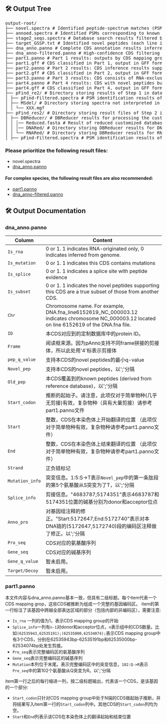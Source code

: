 <!--
 * @Author: wangkaifei kfwang@stu.xidian.edu.cn
 * @Date: 2025-05-11 14:37:59
 * @LastEditors: wangkaifei kfwang@stu.xidian.edu.cn
 * @LastEditTime: 2025-05-11 19:56:16
 * @FilePath: \public\output.md
 * @Description: 这是默认设置,请设置`customMade`, 打开koroFileHeader查看配置 进行设置: https://github.com/OBKoro1/koro1FileHeader/wiki/%E9%85%8D%E7%BD%AE
-->
## 🛠️ Output Tree


<pre>output-root/
├── novel.spectra # Identified peptide-spectrum matches (PSMs) corresponding to novel peptides
├── annoed.spectra # Identified PSMs corresponding to known peptides (from reference database)
├── stage2_seqs.spectra # Database search results filtered by grouped FDR
├── target_GSSP.txt # Identified novel peptides (each line is an amino acid sequence)
├── dna_anno.panno # Complete CDS annotation results inferred from novel peptides
├── dna_anno-filtered.panno # High-confidence CDS filtering by Multi-stage CDS mapping group-based filter (complex species only)
├── part1.panno # Part 1 results: outputs by CDS mapping group unit, representing the complete gene coding regions (complex species only)
├── part1.gff # CDS classified in Part 1, output in GFF format (complex species only)
├── part2.panno # Part 2 results: CDS inference results supported by genome, transcriptome, and proteome, but not passing the Multi-stage CDS mapping group-based filter (complex species only)
├── part2.gff # CDS classified in Part 2, output in GFF format (complex species only)
├── part3.panno # Part 3 results: CDS consists of RNA-exclusive CDSs lacking DNA concordance (complex species only)
├── part4.panno # Part 4 results: CDS with novel peptides but lacking RNA evidence (complex species only)
├── part4.gff # CDS classified in Part 4, output in GFF format (complex species only)
├── pFind_re2/ # Directory storing results of Step 1 in database search stage
│ ├── pFind-Filtered.spectra # PSM identification results of Step 1
│ ├── MSdel/ # Directory storing spectra not interpreted in Step 1
│ │ └── XXX.mgf          
├── pFind_res2/ # Directory storing result files of Step 2 in database search stage
│ ├── DBReducer/ # DBReducer results for processing the customized database
│ │ │── Reduced.fasta # Result of reduced customized database
│ │ │── DNARed/ # Directory storing DBReducer results for DNA six-frame translated database
│ │ └── RNARed/ # Directory storing DBReducer results for RNA three-frame translated database
│ ├── pFind-Filtered.spectra # PSM identification results of Step 2 </pre>

### Please prioritize the following result files:
- novel.spectra
- [dna_anno.panno](#dna_anno.panno)
#### For complex species, the following result files are also recommended:
- [part1.panno](#part1.panno)
- [dna_anno-filtered.panno](#dna_anno.panno)
  
## 🛠️ Output Documentation
### dna_anno.panno
|Column               |   Content                                                         |
|--------------------|----------------------------------------------------------------------|
| `Is_rna`          | 0 or 1. 1 indicates RNA-originated only, 0 indicates inferred from genome.|
| `Is_mutation`          | 0 or 1. 1 indicates this CDS contains mutations |
| `Is_splice`      | 0 or 1. 1 indicates a splice site with peptide evidence                       |
| `Is_subset`       | 0 or 1. 1 indicates the novel peptides supporting this CDS are a true subset of those from another CDS. |
| `Chr`        | Chromosome name. For example, DNA.fna_line6152619_NC_000003.12 indicates chromosome NC_000003.12 located on line 6152619 of the DNA.fna file.|
| `ID`       | 本CDS对应到的定制数据库中的protein ID。                          |
| `Frame`     | 阅读框来源。因为pAnno支持不同frame拼接的剪接体，所以此处用'4'标表示剪接体 |
| `pep_q_value`        | 支持本CDS的novel peptides的最小q-value                                      |
| `Novel_pep`      | 支持本CDS的novel peptides，以';'分隔                                   |
| `Old_pep`         | 本CDS覆盖到的known peptides (derived from reference database)，以';'分隔 |
| `Start_codon`        | 推断的起始子。请注意，此项仅对于简单物种(几乎无剪接)有效，复杂物种（具有大量剪接）请参考part1.panno文件|
| `Start`       | 整数，CDS在本染色体上开始翻译的位置 （此项仅对于简单物种有效，复杂物种请参考part1.panno文件） |
| `End`    | 整数，CDS在本染色体上结束翻译的位置 （此项仅对于简单物种有效，复杂物种请参考part1.panno文件）|
| `Strand`  | 正负链标记                              |
| `Mutation_info` | 突变信息。1:5:S->T表示`Novel_pep`中的第一条肽段的第5个氨基酸从S突变为了T，以';'分隔|
| `Splice_info`         | 剪接信息。"4683787;5174351"表示4683787和5174351位置的碱基分别为donor和acceptor位点 |
| `Anno_pro`      | 对基因组注释的修正。"Start:5172647,End:5172740"表示对本DNA链的(5172647,5172740)段的编码区注释做了修正。以';'分隔                                      |
| `Pro_seq` | CDS对应的氨基酸序列                      |
| `Gene_seq` | CDS对应的碱基序列                                |
| `Gene_q_value`  | 暂未启用。                             |
| `Target/Decoy`  | 暂未启用。                             |

### part1.panno
本文件内容与dna_anno.panno基本一致，但具有二级标题。每个item代表一个CDS mapping grop，这些CDS被推断为组成一个完整的基因编码区。
item的第一行标注了该基因中跨越全部表达区域的部分（包括内部的非编码区），需要注意:
- `Is_rna` 一列的值为1，表示CDS mapping group的开始
- `Splice_info`一列有`n-1`对donor和acceptor位点，`n`表示组中的CDS数量。比如`(62535943,62535191);(62535000,62534074);`表示CDS mapping group中有3个CDS，分别在62535943bp-62535191bp和62535000bp-62534074bp处发生剪接。
- `Pro_seq`表示完整编码区的氨基酸序列
- `Gene_seq`表示完整编码区的碱基序列
- `Mutation`本列位于末尾。表示完整编码区中的突变信息，`102:Q->R`表示`Pro_seq`中的第102个氨基酸从Q突变为R。以';'分隔

item第一行之后的每行缩进一列，按二级标题输出，代表该一个CDS，是该基因的一个部分:
- `Start_codon`只针对CDS mapping group中处于N端的CDS做起始子推断，并将结果写入item第一行的`Start_codon`列中。其他CDS的`Start_codon`列均为空。
- `Start`和`End`列表示该CDS在本染色体上的翻译起始和结束位置
